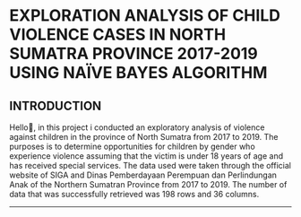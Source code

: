 # EXPLORATION ANALYSIS OF CHILD VIOLENCE CASES IN NORTH SUMATRA PROVINCE 2017-2019 USING NAÏVE BAYES ALGORITHM

## INTRODUCTION
Hello👋, in this project i conducted an exploratory analysis of violence against children in the province of North Sumatra from 2017 to 2019. The purposes is to determine opportunities for children by gender who experience violence assuming that the victim is under 18 years of age and has received special services.
The data used were taken through the official website of SIGA and Dinas Pemberdayaan Perempuan dan Perlindungan Anak of the Northern Sumatran Province from 2017 to 2019. The number of data that was successfully retrieved was 198 rows and 36 columns.

---

